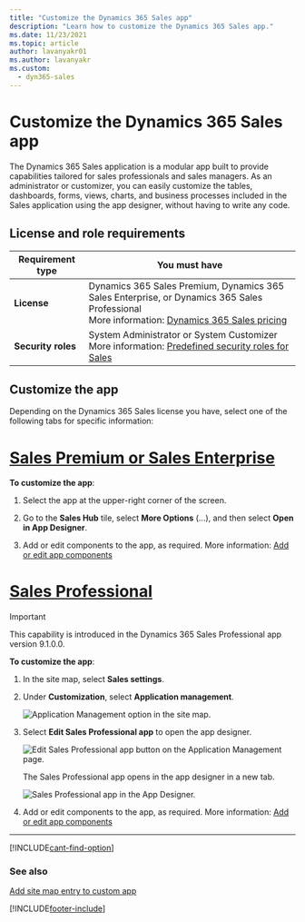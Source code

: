 ```yaml
---
title: "Customize the Dynamics 365 Sales app"
description: "Learn how to customize the Dynamics 365 Sales app."
ms.date: 11/23/2021
ms.topic: article
author: lavanyakr01
ms.author: lavanyakr
ms.custom: 
  - dyn365-sales
---
```


# Customize the Dynamics 365 Sales app

The Dynamics 365 Sales application is a modular app built to provide capabilities tailored for sales professionals and sales managers. As an administrator or customizer, you can easily customize the tables, dashboards, forms, views, charts, and business processes included in the Sales application using the app designer, without having to write any code.

## License and role requirements
| Requirement type | You must have |
|-----------------------|---------|
| **License** | Dynamics 365 Sales Premium, Dynamics 365 Sales Enterprise, or Dynamics 365 Sales Professional <br>More information: [Dynamics 365 Sales pricing](https://dynamics.microsoft.com/sales/pricing/) |
| **Security roles** | System Administrator or System Customizer <br> More information: [Predefined security roles for Sales](security-roles-for-sales.md)|


## Customize the app

Depending on the Dynamics 365 Sales license you have, select one of the following tabs for specific information:

# [Sales Premium or Sales Enterprise](#tab/sales)

**To customize the app**:

1. Select the app at the upper-right corner of the screen.

2. Go to the **Sales Hub** tile, select **More Options** (...), and then select **Open in App Designer**.

3. Add or edit components to the app, as required. More information: [Add or edit app components](/powerapps/maker/model-driven-apps/add-edit-app-components)

# [Sales Professional](#tab/salespro)

> [!IMPORTANT]
> This capability is introduced in the Dynamics 365 Sales Professional app version 9.1.0.0.

**To customize the app**:

1.	In the site map, select **Sales settings**.

2.	Under **Customization**, select **Application management**.

    ![Application Management option in the site map.](media/application-management-sitemap.png "Application Management option in the site map")

3.	Select **Edit Sales Professional app** to open the app designer.

    ![Edit Sales Professional app button on the Application Management page.](media/edit-sales-professional-app-button.png "Edit Sales Professional app button on the Application Management page")
 
    The Sales Professional app opens in the app designer in a new tab. 

    ![Sales Professional app in the App Designer.](media/app-designer-sales-professional.png "Sales Professional app in the App Designer")
 
4. Add or edit components to the app, as required. More information: [Add or edit app components](/powerapps/maker/model-driven-apps/add-edit-app-components)

---

[!INCLUDE[cant-find-option](../includes/cant-find-option.md)]

### See also

[Add site map entry to custom app](add-custom-site-map.md)

[!INCLUDE[footer-include](../includes/footer-banner.md)]
